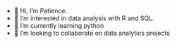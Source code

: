 - 👋 Hi, I’m Patience.
- 👀 I’m interested in data analysis with R and SQL.
- 🌱 I’m currently learning python
- 💞️ I’m looking to collaborate on data analytics projects

<!---
patienceakob/patienceakob is a ✨ special ✨ repository because its `README.md` (this file) appears on your GitHub profile.
You can click the Preview link to take a look at your changes.
--->
